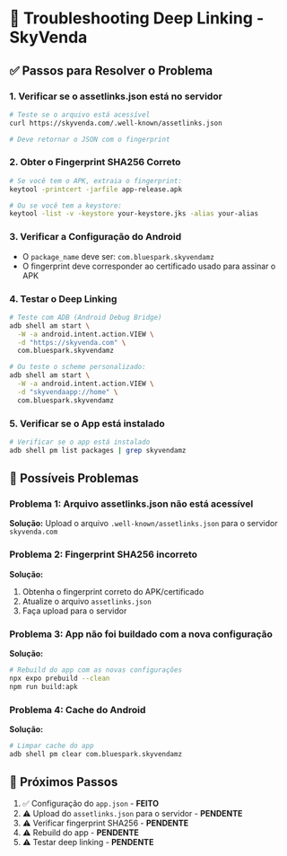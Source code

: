 # 🔗 Troubleshooting Deep Linking - SkyVenda

## ✅ Passos para Resolver o Problema

### 1. **Verificar se o assetlinks.json está no servidor**
```bash
# Teste se o arquivo está acessível
curl https://skyvenda.com/.well-known/assetlinks.json

# Deve retornar o JSON com o fingerprint
```

### 2. **Obter o Fingerprint SHA256 Correto**
```bash
# Se você tem o APK, extraia o fingerprint:
keytool -printcert -jarfile app-release.apk

# Ou se você tem a keystore:
keytool -list -v -keystore your-keystore.jks -alias your-alias
```

### 3. **Verificar a Configuração do Android**
- O `package_name` deve ser: `com.bluespark.skyvendamz`
- O fingerprint deve corresponder ao certificado usado para assinar o APK

### 4. **Testar o Deep Linking**
```bash
# Teste com ADB (Android Debug Bridge)
adb shell am start \
  -W -a android.intent.action.VIEW \
  -d "https://skyvenda.com" \
  com.bluespark.skyvendamz

# Ou teste o scheme personalizado:
adb shell am start \
  -W -a android.intent.action.VIEW \
  -d "skyvendaapp://home" \
  com.bluespark.skyvendamz
```

### 5. **Verificar se o App está instalado**
```bash
# Verificar se o app está instalado
adb shell pm list packages | grep skyvendamz
```

## 🚨 Possíveis Problemas

### Problema 1: Arquivo assetlinks.json não está acessível
**Solução:** Upload o arquivo `.well-known/assetlinks.json` para o servidor `skyvenda.com`

### Problema 2: Fingerprint SHA256 incorreto
**Solução:** 
1. Obtenha o fingerprint correto do APK/certificado
2. Atualize o arquivo `assetlinks.json`
3. Faça upload para o servidor

### Problema 3: App não foi buildado com a nova configuração
**Solução:**
```bash
# Rebuild do app com as novas configurações
npx expo prebuild --clean
npm run build:apk
```

### Problema 4: Cache do Android
**Solução:**
```bash
# Limpar cache do app
adb shell pm clear com.bluespark.skyvendamz
```

## 🔄 Próximos Passos

1. ✅ Configuração do `app.json` - **FEITO**
2. ⚠️  Upload do `assetlinks.json` para o servidor - **PENDENTE**
3. ⚠️  Verificar fingerprint SHA256 - **PENDENTE**
4. ⚠️  Rebuild do app - **PENDENTE**
5. ⚠️  Testar deep linking - **PENDENTE**

